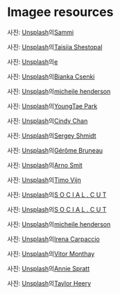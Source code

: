 # Imagee resources

사진: <a href="https://unsplash.com/ko/%EC%82%AC%EC%A7%84/%EB%B2%A0%EC%9D%B4%EC%A7%80-%EC%9E%A5%EB%AF%B8-%EA%BD%83-sP5CaWEN7Do?utm_content=creditCopyText&utm_medium=referral&utm_source=unsplash">Unsplash</a>의<a href="https://unsplash.com/ko/@splendidmusings?utm_content=creditCopyText&utm_medium=referral&utm_source=unsplash">Sammi</a>

사진: <a href="https://unsplash.com/ko/%EC%82%AC%EC%A7%84/%ED%95%91%ED%81%AC%EC%99%80-%ED%99%94%EC%9D%B4%ED%8A%B8-%EC%9E%A5%EB%AF%B8-%EA%BD%83%EB%8B%A4%EB%B0%9C-htHuk0NHySU?utm_content=creditCopyText&utm_medium=referral&utm_source=unsplash">Unsplash</a>의<a href="https://unsplash.com/ko/@taisiia_shestopal?utm_content=creditCopyText&utm_medium=referral&utm_source=unsplash">Taisiia Shestopal</a>

사진: <a href="https://unsplash.com/ko/%EC%82%AC%EC%A7%84/%ED%9D%B0%EC%83%89-%EC%84%B8%EB%9D%BC%EB%AF%B9-%EA%BD%83%EB%B3%91%EC%97%90-%ED%95%91%ED%81%AC-%EC%9E%A5%EB%AF%B8-gkBeYCbXPu8?utm_content=creditCopyText&utm_medium=referral&utm_source=unsplash">Unsplash</a>의<a href="https://unsplash.com/ko/@eyf?utm_content=creditCopyText&utm_medium=referral&utm_source=unsplash">e</a>

사진: <a href="https://unsplash.com/ko/%EC%82%AC%EC%A7%84/%EC%97%AC%EB%9F%AC%EA%B0%80%EC%A7%80%EB%A5%BC-%EC%84%9E%EC%96%B4-%EB%8B%B4%EC%9D%80-%ED%8F%AC%EC%9E%A5-%ED%8A%A4%EB%A6%BD-%EA%BD%83%EB%8B%A4%EB%B0%9C--nxksGFSoeM?utm_content=creditCopyText&utm_medium=referral&utm_source=unsplash">Unsplash</a>의<a href="https://unsplash.com/ko/@biankacsenki?utm_content=creditCopyText&utm_medium=referral&utm_source=unsplash">Bianka Csenki</a>

사진: <a href="https://unsplash.com/ko/%EC%82%AC%EC%A7%84/%EA%B0%88%EC%83%89-%EB%82%98%EB%AC%B4-%EB%B0%94%EB%8B%A5%EC%97%90-%EA%B0%88%EC%83%89-%EA%B0%80%EC%A3%BD-%EC%83%8C%EB%93%A4-FrLEWPxNjl0?utm_content=creditCopyText&utm_medium=referral&utm_source=unsplash">Unsplash</a>의<a href="https://unsplash.com/ko/@micheile?utm_content=creditCopyText&utm_medium=referral&utm_source=unsplash">micheile henderson</a>

사진: <a href="https://unsplash.com/ko/%EC%82%AC%EC%A7%84/%ED%99%94%EB%B6%84%EC%97%90-%EC%8B%AC%EC%9D%80-%EC%8B%9D%EB%AC%BC%EC%9D%B4-%EB%A7%8E%EC%9D%B4-%EA%B0%80%EB%93%9D%ED%95%9C-%EA%BD%83%EC%A7%91-fYoGwkENNmY?utm_content=creditCopyText&utm_medium=referral&utm_source=unsplash">Unsplash</a>의<a href="https://unsplash.com/ko/@adamara_?utm_content=creditCopyText&utm_medium=referral&utm_source=unsplash">YoungTae Park</a>

사진: <a href="https://unsplash.com/ko/%EC%82%AC%EC%A7%84/%EC%95%84%EC%84%B8%ED%8A%B8%EB%93%9C-%EC%BB%AC%EB%9F%AC-%ED%94%8C%EB%9D%BC%EC%9B%8C-%EB%B6%80%EC%BC%80-%EB%A1%9C%ED%8A%B8-1D_QE7gj4-4?utm_content=creditCopyText&utm_medium=referral&utm_source=unsplash">Unsplash</a>의<a href="https://unsplash.com/ko/@cindyynini?utm_content=creditCopyText&utm_medium=referral&utm_source=unsplash">Cindy Chan</a>

사진: <a href="https://unsplash.com/ko/%EC%82%AC%EC%A7%84/%EC%A3%BC%ED%99%A9%EC%83%89-%EA%BD%83%EC%9E%8E-%EA%BD%83-koy6FlCCy5s?utm_content=creditCopyText&utm_medium=referral&utm_source=unsplash">Unsplash</a>의<a href="https://unsplash.com/ko/@monstercritic?utm_content=creditCopyText&utm_medium=referral&utm_source=unsplash">Sergey Shmidt</a>

사진: <a href="https://unsplash.com/ko/%EC%82%AC%EC%A7%84/%ED%95%B4%EB%B0%94%EB%9D%BC%EA%B8%B0-%ED%95%9C-%EB%8B%A4%EB%B0%9C-RPmWEtZLh7U?utm_content=creditCopyText&utm_medium=referral&utm_source=unsplash">Unsplash</a>의<a href="https://unsplash.com/ko/@geromebruneau?utm_content=creditCopyText&utm_medium=referral&utm_source=unsplash">Gérôme Bruneau</a>

사진: <a href="https://unsplash.com/ko/%EC%82%AC%EC%A7%84/%EB%B2%9A%EA%BD%83-%EB%82%98%EB%AC%B4%EC%9D%98-%EB%82%AE%EC%9D%80-%EA%B0%81%EB%8F%84-%EC%82%AC%EC%A7%84-sKJ7zSylUao?utm_content=creditCopyText&utm_medium=referral&utm_source=unsplash">Unsplash</a>의<a href="https://unsplash.com/ko/@_entreprenerd?utm_content=creditCopyText&utm_medium=referral&utm_source=unsplash">Arno Smit</a>

사진: <a href="https://unsplash.com/ko/%EC%82%AC%EC%A7%84/%EB%B2%9A%EA%BD%83-%EB%82%98%EB%AC%B4-yjiZAbTDkik?utm_content=creditCopyText&utm_medium=referral&utm_source=unsplash">Unsplash</a>의<a href="https://unsplash.com/ko/@timovijn?utm_content=creditCopyText&utm_medium=referral&utm_source=unsplash">Timo Vijn</a>

사진: <a href="https://unsplash.com/ko/%EC%82%AC%EC%A7%84/%EB%85%B9%EC%83%89-%EC%9E%8E-%EA%B7%BC%EC%B2%98%EC%97%90-%EC%98%A4%EB%A0%8C%EC%A7%80-%EA%B3%BC%EC%9D%BC%EC%9D%84-%EB%93%A4%EA%B3%A0-%EC%9E%88%EB%8A%94-%EC%82%AC%EB%9E%8C-sBqiND8rQ8s?utm_content=creditCopyText&utm_medium=referral&utm_source=unsplash">Unsplash</a>의<a href="https://unsplash.com/ko/@socialcut?utm_content=creditCopyText&utm_medium=referral&utm_source=unsplash">S O C I A L . C U T</a>

사진: <a href="https://unsplash.com/ko/%EC%82%AC%EC%A7%84/%EB%85%B9%EC%83%89-%EC%9E%8E-%EA%B7%BC%EC%B2%98%EC%97%90-%EC%98%A4%EB%A0%8C%EC%A7%80-%EA%B3%BC%EC%9D%BC%EC%9D%84-%EB%93%A4%EA%B3%A0-%EC%9E%88%EB%8A%94-%EC%82%AC%EB%9E%8C-sBqiND8rQ8s?utm_content=creditCopyText&utm_medium=referral&utm_source=unsplash">Unsplash</a>의<a href="https://unsplash.com/ko/@socialcut?utm_content=creditCopyText&utm_medium=referral&utm_source=unsplash">S O C I A L . C U T</a>

사진: <a href="https://unsplash.com/ko/%EC%82%AC%EC%A7%84/%EA%B2%80%EC%9D%80-%EA%BD%83%EB%B3%91%EC%97%90-%ED%9D%B0%EC%83%89%EA%B3%BC-%EB%B3%B4%EB%9D%BC%EC%83%89-%EA%BD%83-PTLBXS2zM0o?utm_content=creditCopyText&utm_medium=referral&utm_source=unsplash">Unsplash</a>의<a href="https://unsplash.com/ko/@micheile?utm_content=creditCopyText&utm_medium=referral&utm_source=unsplash">micheile henderson</a>

사진: <a href="https://unsplash.com/ko/%EC%82%AC%EC%A7%84/%EB%8B%A4%EC%96%91%ED%95%9C-%EC%83%89%EC%83%81%EC%9D%98-%EA%BD%83%EA%BD%82%EC%9D%B4-%EC%84%BC%ED%84%B0%ED%94%BC%EC%8A%A4-8lwTpNYS6Rg?utm_content=creditCopyText&utm_medium=referral&utm_source=unsplash">Unsplash</a>의<a href="https://unsplash.com/ko/@murpaz?utm_content=creditCopyText&utm_medium=referral&utm_source=unsplash">Irena Carpaccio</a>

사진: <a href="https://unsplash.com/ko/%EC%82%AC%EC%A7%84/%EA%B0%88%EC%83%89-%EB%82%98%EB%AC%B4-%ED%85%8C%EC%9D%B4%EB%B8%94%EC%97%90-%EB%85%B9%EC%83%89%EA%B3%BC-%EA%B0%88%EC%83%89-%EC%8B%9D%EB%AC%BC-ZShw3-NlAGw?utm_content=creditCopyText&utm_medium=referral&utm_source=unsplash">Unsplash</a>의<a href="https://unsplash.com/ko/@vitormonthay?utm_content=creditCopyText&utm_medium=referral&utm_source=unsplash">Vitor Monthay</a>

사진: <a href="https://unsplash.com/ko/%EC%82%AC%EC%A7%84/%EA%B0%88%EC%83%89-%EA%B3%A0%EB%A6%AC-%EB%B2%84%EB%93%A4-%EC%84%B8%EA%B3%B5-%EB%B0%94%EA%B5%AC%EB%8B%88%EC%97%90-%EB%AA%A8%EB%93%AC-%EB%90%9C-%EC%83%89%EC%83%81%EC%9D%98-%EA%BD%83-KQ6sO8m1ZDE?utm_content=creditCopyText&utm_medium=referral&utm_source=unsplash">Unsplash</a>의<a href="https://unsplash.com/ko/@anniespratt?utm_content=creditCopyText&utm_medium=referral&utm_source=unsplash">Annie Spratt</a>

사진: <a href="https://unsplash.com/ko/%EC%82%AC%EC%A7%84/%ED%9D%B0%EC%83%89%EA%B3%BC-%EB%B6%84%ED%99%8D%EC%83%89-%EA%BD%83%EB%8B%A4%EB%B0%9C-HwfXD_2se8k?utm_content=creditCopyText&utm_medium=referral&utm_source=unsplash">Unsplash</a>의<a href="https://unsplash.com/ko/@taylorheeryphoto?utm_content=creditCopyText&utm_medium=referral&utm_source=unsplash">Taylor Heery</a>
